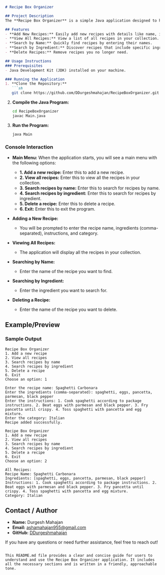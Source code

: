 ```markdown
# Recipe Box Organizer

## Project Description
The **Recipe Box Organizer** is a simple Java application designed to help you manage your collection of recipes. Whether you are a professional chef or a home cook, this tool makes it easy to add, view, search, and delete recipes. It provides a user-friendly console-based interface to keep your recipes organized and accessible.

## Features
- **Add New Recipes:** Easily add new recipes with details like name, ingredients, instructions, and category.
- **View All Recipes:** View a list of all recipes in your collection.
- **Search by Name:** Quickly find recipes by entering their names.
- **Search by Ingredient:** Discover recipes that include specific ingredients.
- **Delete Recipes:** Remove recipes you no longer need.

## Usage Instructions
### Prerequisites
- Java Development Kit (JDK) installed on your machine.

### Running the Application
1. **Clone the Repository:**
   ```sh
   git clone https://github.com/DDurgeshmahajan/RecipeBoxOrganizer.git
   ```

2. **Compile the Java Program:**
   ```sh
   cd RecipeBoxOrganizer
   javac Main.java
   ```

3. **Run the Program:**
   ```sh
   java Main
   ```

### Console Interaction
- **Main Menu:**
  When the application starts, you will see a main menu with the following options:
  - **1. Add a new recipe:** Enter this to add a new recipe.
  - **2. View all recipes:** Enter this to view all the recipes in your collection.
  - **3. Search recipes by name:** Enter this to search for recipes by name.
  - **4. Search recipes by ingredient:** Enter this to search for recipes by ingredient.
  - **5. Delete a recipe:** Enter this to delete a recipe.
  - **6. Exit:** Enter this to exit the program.

- **Adding a New Recipe:**
  - You will be prompted to enter the recipe name, ingredients (comma-separated), instructions, and category.

- **Viewing All Recipes:**
  - The application will display all the recipes in your collection.

- **Searching by Name:**
  - Enter the name of the recipe you want to find.

- **Searching by Ingredient:**
  - Enter the ingredient you want to search for.

- **Deleting a Recipe:**
  - Enter the name of the recipe you want to delete.

## Example/Preview
### Sample Output
```plaintext
Recipe Box Organizer
1. Add a new recipe
2. View all recipes
3. Search recipes by name
4. Search recipes by ingredient
5. Delete a recipe
6. Exit
Choose an option: 1

Enter the recipe name: Spaghetti Carbonara
Enter the ingredients (comma-separated): spaghetti, eggs, pancetta, parmesan, black pepper
Enter the instructions: 1. Cook spaghetti according to package instructions. 2. Beat eggs with parmesan and black pepper. 3. Fry pancetta until crispy. 4. Toss spaghetti with pancetta and egg mixture.
Enter the category: Italian
Recipe added successfully.

Recipe Box Organizer
1. Add a new recipe
2. View all recipes
3. Search recipes by name
4. Search recipes by ingredient
5. Delete a recipe
6. Exit
Choose an option: 2

All Recipes:
Recipe Name: Spaghetti Carbonara
Ingredients: [spaghetti, eggs, pancetta, parmesan, black pepper]
Instructions: 1. Cook spaghetti according to package instructions. 2. Beat eggs with parmesan and black pepper. 3. Fry pancetta until crispy. 4. Toss spaghetti with pancetta and egg mixture.
Category: Italian
```

## Contact / Author
- **Name:** Durgesh Mahajan
- **Email:** ashamahajan955@gmail.com
- **GitHub:** [DDurgeshmahajan](https://github.com/DDurgeshmahajan)

If you have any questions or need further assistance, feel free to reach out!
```

This README.md file provides a clear and concise guide for users to understand and use the Recipe Box Organizer application. It includes all the necessary sections and is written in a friendly, approachable tone.